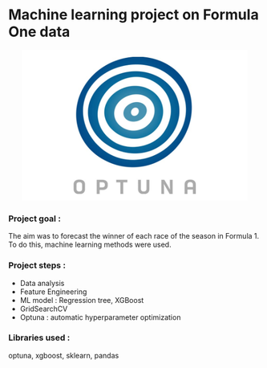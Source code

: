 # Machine learning project on Formula One data

<p align="center">
<img src="optuna_logo.jpg" alt="corr_circle" width="450"/>
</p>

### Project goal : 
The aim was to forecast the winner of each race of the season in Formula 1. To do this, machine learning methods were used.

### Project steps :
- Data analysis
- Feature Engineering
- ML model : Regression tree, XGBoost
- GridSearchCV
- Optuna : automatic hyperparameter optimization

### Libraries used :
optuna, xgboost, sklearn, pandas




